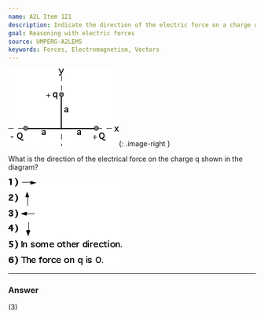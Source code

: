 ```yaml
---
name: A2L Item 121
description: Indicate the direction of the electric force on a charge due to two other charges.
goal: Reasoning with electric forces
source: UMPERG-A2LEM5
keywords: Forces, Electromagnetism, Vectors
---
```


![Item121_fig1.gif](../images/Item121_fig1.gif){: .image-right } 

What is the direction of the electrical force on the charge q shown in
the diagram?

![Item121_fig2.gif](../images/Item121_fig2.gif)

<hr/>

### Answer

(3)
